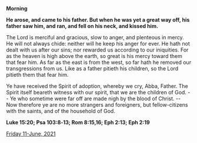 **Morning**

**He arose, and came to his father. But when he was yet a great way off, his father saw him, and ran, and fell on his neck, and kissed him.**
 
The Lord is merciful and gracious, slow to anger, and plenteous in mercy. He will not always chide: neither will he keep his anger for ever. He hath not dealt with us after our sins; nor rewarded us according to our iniquities. For as the heaven is high above the earth, so great is his mercy toward them that fear him. As far as the east is from the west, so far hath he removed our transgressions from us. Like as a father pitieth his children, so the Lord pitieth them that fear him.
 
Ye have received the Spirit of adoption, whereby we cry, Abba, Father. The Spirit itself beareth witness with our spirit, that we are the children of God. -- Ye who sometime were far off are made nigh by the blood of Christ. -- Now therefore ye are no more strangers and foreigners, but fellow-citizens with the saints, and of the household of God.  

**Luke 15:20; Psa 103:8‑13; Rom 8:15,16; Eph 2:13; Eph 2:19**

[Friday 11-June, 2021](https://t.me/daily_light)
